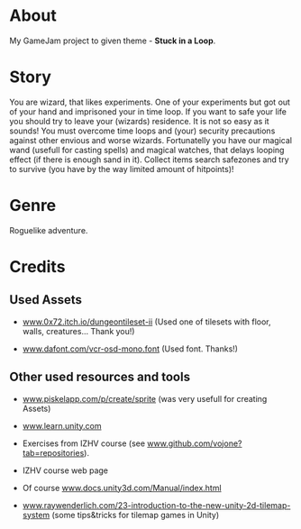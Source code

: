 # About
My GameJam project to given theme - **Stuck in a Loop**.

# Story
You are wizard, that likes experiments. 
One of your experiments but got out of your hand and imprisoned your in time loop.
If you want to safe your life you should try to leave your (wizards) residence.
It is not so easy as it sounds! 
You must overcome time loops and (your) security precautions against other envious and worse wizards.
Fortunatelly you have our magical wand (usefull for casting spells) and magical watches, that delays looping effect (if there is enough sand in it).
Collect items search safezones and try to survive (you have by the way limited amount of hitpoints)!

# Genre
Roguelike adventure. 

# Credits

## Used Assets

+ www.0x72.itch.io/dungeontileset-ii  (Used one of tilesets with floor, walls, creatures... Thank you!)

+ www.dafont.com/vcr-osd-mono.font (Used font. Thanks!)

## Other used resources and tools

+ www.piskelapp.com/p/create/sprite (was very usefull for creating Assets)

+ www.learn.unity.com

+ Exercises from IZHV course (see www.github.com/vojone?tab=repositories).

+ IZHV course web page

+ Of course www.docs.unity3d.com/Manual/index.html

+ www.raywenderlich.com/23-introduction-to-the-new-unity-2d-tilemap-system (some tips&tricks for tilemap games in Unity)

